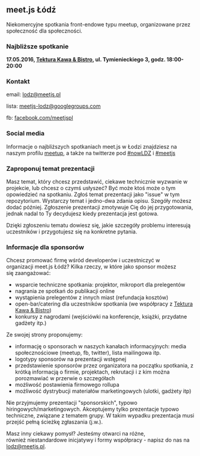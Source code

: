 ## meet.js Łódź
Niekomercyjne spotkania front-endowe typu meetup, organizowane przez społeczność dla społeczności. 

### Najbliższe spotkanie
**17.05.2016, [Tektura Kawa & Bistro](https://www.facebook.com/Tektura.Kawa.Bistro/), ul. Tymienieckiego 3, godz. 18:00-20:00**


### Kontakt
email: [lodz@meetjs.pl](mailto:lodz@meetjs.pl)

lista: [meetjs-lodz@googlegroups.com](mailto:meetjs-lodz@googlegroups.com)

fb: [facebook.com/meetjspl](https://www.facebook.com/meetjspl)


### Social media
Informacje o najbliższych spotkaniach meet.js w Łodzi znajdziesz na naszym profilu [meetup](http://meetup.com/meet-js-lodz), a także na twitterze pod [#nowLDZ](https://twitter.com/hashtag/nowLDZ?src=hash) i [#meetjs](https://twitter.com/hashtag/meetjs?src=hash)



### Zaproponuj temat prezentacji
Masz temat, który chcesz przedstawić, ciekawe technicznie wyzwanie w projekcie, lub chcesz o czymś usłyszeć? Być może ktoś może o tym opowiedzieć na spotkaniu. Zgłoś temat prezentacji jako "issue" w tym repozytorium. Wystarczy temat i jedno-dwa zdania opisu. Szegóły możesz dodać później. Zgłoszenie prezentacji zmotywuje Cię do jej przygotowania, jednak nadal to Ty decydujesz kiedy prezentacja jest gotowa.

Dzięki zgłoszeniu tematu dowiesz się, jakie szczegóły problemu interesują uczestników i przygotujesz się na konkretne pytania.



### Informacje dla sponsorów

Chcesz promować firmę wśród developerów i uczestniczyć w organizacji meet.js Łódż? Kilka rzeczy, w które jako sponsor możesz się zaangażować:

- wsparcie techniczne spotkania: projektor, mikroport dla prelegentów
- nagrania ze spotkań do publikacji online
- wystąpienia prelegentów z innych miast (refundacja kosztów)
- open-bar/catering dla uczestników spotkania (we współpracy z [Tektura Kawa & Bistro](https://www.facebook.com/Tektura.Kawa.Bistro/))
- konkursy z nagrodami (wejściówki na konferencje, książki, przydatne gadżety itp.)

Ze swojej strony proponujemy:

- informację o sponsorach w naszych kanałach informacyjnych: media społecznościowe (meetup, fb, twitter), lista mailingowa itp.
- logotypy sponsorów na prezentacji wstępnej
- przedstawienie sponsorów przez organizatora na początku spotkania, z krótką informacją o firmie, projektach, rekrutacji i z kim można porozmawiać w przerwie o szczegółach
- możliwość postawienia firmowego rollupa
- możliwość dystrybucji materiałów marketingowych (ulotki, gadżety itp)

Nie przyjmujemy prezentacji "sponsorskich", typowo hiringowych/marketingowych. Akceptujemy tylko prezentacje typowo techniczne, związane z tematem grupy. W takim wypadku prezentacja musi przejść pełną ścieżkę zgłaszania (j.w.).

Masz inny ciekawy pomysł? Jesteśmy otwarci na różne, również niestandardowe inicjatywy i formy współpracy - napisz do nas na [lodz@meetjs.pl](mailto:lodz@meetjs.pl).
